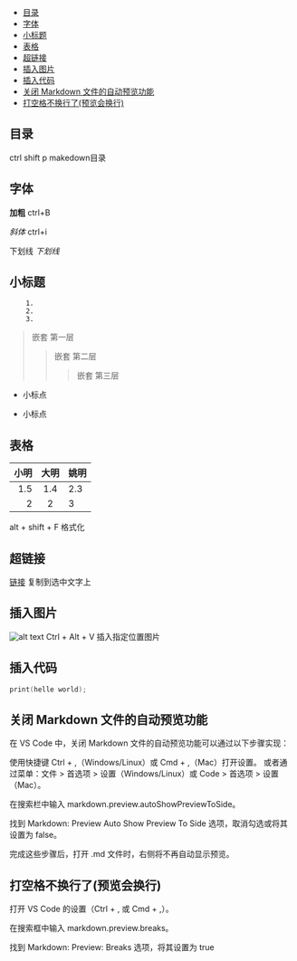 - [目录](#目录)
- [字体](#字体)
- [小标题](#小标题)
- [表格](#表格)
- [超链接](#超链接)
- [插入图片](#插入图片)
- [插入代码](#插入代码)
- [关闭 Markdown 文件的自动预览功能](#关闭-markdown-文件的自动预览功能)
- [打空格不换行了(预览会换行)](#打空格不换行了预览会换行)


## 目录
ctrl shift p
makedown目录

## 字体
**加粗** ctrl+B

*斜体* ctrl+i

下划线 _下划线_    
## 小标题       
        
        1.
        2.
        3.
>嵌套 第一层
>>嵌套 第二层
>>> 嵌套 第三层
- 小标点
* 小标点
## 表格


| 小明 | 大明  | 姚明 |
| ---: | :---: | :--- |
|  1.5 |  1.4  | 2.3  |
|    2 |   2   | 3    |

alt + shift + F 格式化

## 超链接

[链接](https://www.bilibili.com/video/BV1si4y1472o/?spm_id_from=333.788.recommend_more_video.-1&vd_source=0c4d3757f8e8cc383a6cf67d0c38419d)
复制到选中文字上

## 插入图片
![alt text](系统硬件.jpg)
Ctrl + Alt + V 插入指定位置图片

## 插入代码
```c++
print(helle world);

```

## 关闭 Markdown 文件的自动预览功能

在 VS Code 中，关闭 Markdown 文件的自动预览功能可以通过以下步骤实现：

使用快捷键 Ctrl + ,（Windows/Linux）或 Cmd + ,（Mac）打开设置。
或者通过菜单：文件 > 首选项 > 设置（Windows/Linux）或 Code > 首选项 > 设置（Mac）。

在搜索栏中输入 markdown.preview.autoShowPreviewToSide。

找到 Markdown: Preview Auto Show Preview To Side 选项，取消勾选或将其设置为 false。

完成这些步骤后，打开 .md 文件时，右侧将不再自动显示预览。



## 打空格不换行了(预览会换行)

打开 VS Code 的设置（Ctrl + , 或 Cmd + ,）。

在搜索框中输入 markdown.preview.breaks。

找到 Markdown: Preview: Breaks 选项，将其设置为 true